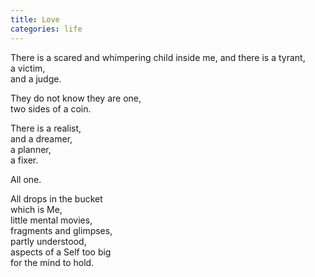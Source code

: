 ```yaml
---
title: Love
categories: life
---
```

There is a scared and whimpering child inside me, 
and there is a tyrant,    
a victim,  
and a judge.

They do not know they are one,  
two sides of a coin.

There is a realist,  
and a dreamer,   
a planner,   
a fixer.

All one.

All drops in the bucket   
which is Me,  
little mental movies,  
fragments and glimpses,  
partly understood,  
aspects of a Self too big   
for the mind to hold.
